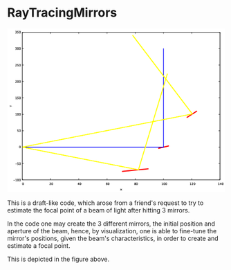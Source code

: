 # RayTracingMirrors

![Functional Diagram for YFinance Processor](/outputrays.png "Functional/topology Diagram")

This is a draft-like code, which arose from a friend's request
to try to estimate the focal point of a beam of light after
hitting 3 mirrors. 

In the code one may create the 3 different mirrors, the initial position
and aperture of the beam, hence, by visualization, one 
is able to fine-tune the mirror's positions, given the beam's 
characteristics, in order to create and estimate a focal point.

This is depicted in the figure above.